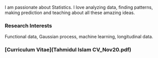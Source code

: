 I am passionate about Statistics. I love analyzing data, finding patterns, making prediction and teaching about all these amazing ideas.

### Research Interests

Functional data, Gaussian process, machine learning, longitudinal data.

###  [Curriculum Vitae](Tahmidul Islam CV_Nov20.pdf)
